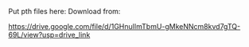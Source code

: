 Put pth files here: 
Download from:

https://drive.google.com/file/d/1GHnulImTbmU-gMkeNNcm8kvd7gTQ-69L/view?usp=drive_link